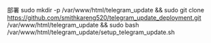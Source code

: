 部署 sudo mkdir -p /var/www/html/telegram_update && sudo git clone https://github.com/smithkareng520/telegram_update_deployment.git /var/www/html/telegram_update && sudo bash /var/www/html/telegram_update/setup_telegram_update.sh
